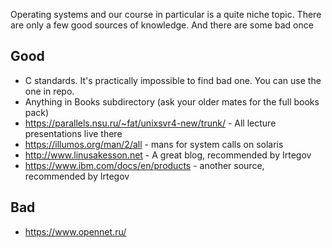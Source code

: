 Operating systems and our course in particular is a quite niche topic. There are only a few good sources of knowledge. And there are some bad once
## Good
- C standards. It's practically impossible to find bad one. You can use the one in repo.
- Anything in Books subdirectory (ask your older mates for the full books pack)
- https://parallels.nsu.ru/~fat/unixsvr4-new/trunk/ - All lecture presentations live there
- https://illumos.org/man/2/all - mans for system calls on solaris 
- http://www.linusakesson.net - A great blog, recommended by Irtegov
- https://www.ibm.com/docs/en/products - another source, recommended by Irtegov
## Bad
- https://www.opennet.ru/